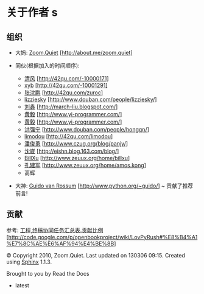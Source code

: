 # 关于作者 s

## 组织

*   大妈: [Zoom.Quiet](http://about.me/zoom.quiet) [http://about.me/zoom.quiet]

*   同伙(根据加入的时间顺序):

    *   [清风](http://42qu.com/-10000171) [http://42qu.com/-10000171]
    *   [xyb](http://42qu.com/-10001291) [http://42qu.com/-10001291]
    *   [张沈鹏](http://42qu.com/zuroc) [http://42qu.com/zuroc]
    *   [lizziesky](http://www.douban.com/people/lizziesky/) [http://www.douban.com/people/lizziesky/]
    *   [刘鑫](http://march-liu.blogspot.com/) [http://march-liu.blogspot.com/]
    *   [黄毅](http://www.yi-programmer.com/) [http://www.yi-programmer.com/]
    *   [黄毅](http://www.yi-programmer.com/) [http://www.yi-programmer.com/]
    *   [洪强宁](http://www.douban.com/people/hongqn/) [http://www.douban.com/people/hongqn/]
    *   [limodou](http://42qu.com/limodou) [http://42qu.com/limodou]
    *   [潘俊勇](http://www.czug.org/blog/panjy/) [http://www.czug.org/blog/panjy/]
    *   [沈崴](http://eishn.blog.163.com/blog/) [http://eishn.blog.163.com/blog/]
    *   [BillXu](http://www.zeuux.org/home/billxu) [http://www.zeuux.org/home/billxu]
    *   [孔建军](http://www.zeuux.org/home/amos.kong) [http://www.zeuux.org/home/amos.kong]
    *   高辉

*   大神: [Guido van Rossum](http://www.python.org/~guido/) [http://www.python.org/~guido/] ~ 贡献了推荐前言!

## 贡献

参考: [工程,终稿协同任务汇总表.贡献比例](http://code.google.com/p/openbookproject/wiki/LovPyRush#%E8%B4%A1%E7%8C%AE%E6%AF%94%E4%BE%8B) [http://code.google.com/p/openbookproject/wiki/LovPyRush#%E8%B4%A1%E7%8C%AE%E6%AF%94%E4%BE%8B]

© Copyright 2010, Zoom.Quiet. Last updated on 130306 09:15. Created using [Sphinx](http://sphinx.pocoo.org/) 1.1.3.

Brought to you by Read the Docs

*   latest